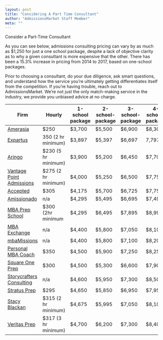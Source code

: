 ```yaml
---
layout: post
title: "Considering A Part Time Consultant"
author: "AdmissionsMarket Staff Member"
meta: ""
---
```


Consider a Part-Time Consultant 

As you can see below, admissions consulting pricing can vary by as much as $1,250 for just a one school package, despite a lack of objective clarity as to why a given consultant is more expensive that the other. There has been a 15.3% increase in pricing from 2014 to 2017, based on one-school packages. 

Prior to choosing a consultant, do your due diligence, ask smart questions, and understand how the service you’re ultimately getting differentiates itself from the competition. If you’re having trouble, reach out to AdmissionsMarket. We’re not just the only match-making service in the industry, we provide you unbiased advice at no charge.

| Firm                     | Hourly              | 1-school package | 2-school-package | 3-school-package | 4-school-package | 5-school-package |
|--------------------------|---------------------|------------------|------------------|------------------|------------------|------------------|
| [Amerasia](http://www.amerasiaconsulting.com/boutique-mba-admissions-consulting-college-counseling/)                 | $250                | $3,700           | $5,500           | $6,900           | $8,300           | $9,700           |
| [Expartus](http://www.expartus.com/)                 | 350 (2 hr minimum)  | $3,897           | $5,397           | $6,697           | 7,797            | $8,797           |
| [Aringo](https://aringo.com/)                   | $230 (5 hr minimum) | $3,900           | $5,200           | $6,450           | $7,700           | $8,900           |
| [Vantage Point Admissions](https://vantagepointmba.com/) | $275 (2 hr minimum) | $4,000           | $5,250           | $6,500           | $7,750           | $9,000           |
| [Accepted](https://www.accepted.com/mba)                 | $305                | $4,175           | $5,700           | $6,725           | $7,750           | $8,775           |
| [Amissionado](http://admissionado.com/)              | n/a                 | $4,295           | $5,495           | $6,695           | $7,495           | $7,945           |
| [MBA Prep School](https://mbaprepschool.com/)          | $300 (2hr minimum   | $4,295           | $6,495           | $7,895           | $8,995           | $9,995           |
| [MBA Exchange](http://www.mbaexchange.com/)             | n/a                 | $4,400           | $5,800           | $7,050           | $8,100           | $9,100           |
| [mbaMissions](https://www.mbamission.com/)              | n/a                 | $4,400           | $5,800           | $7,100           | $8,200           | $9,200           |
| [Personal MBA Coach](https://www.personalmbacoach.com/)       | $350                | $4,500           | $5,900           | $7,250           | $8,250           | $9,250           |
| [Square One Prep](http://squareoneprep.com/)          | $300                | $4,500           | $5,300           | $6,600           | $7,900           | $8,200           |
| [Storycrafters Consulting](http://storycraftersconsulting.com/) | n/a                 | $4,600           | $5,950           | $7,300           | $8,500           | $9,650           |
| [Stratus Prep](https://stratusadmissionscounseling.com/)             | $295                | $4,650           | $5,850           | $6,950           | $7,950           | $8,950           |
| [Stacy Blackan](https://www.stacyblackman.com/)            | $315 (2 hr minimum) | $4,675           | $5,995           | $7,050           | $8,100           | $9,050           |
| [Veritas Prep](https://www.veritasprep.com/business-school/)             | $317 (3 hr minimum) | $4,700           | $6,200           | $7,300           | $8,400           | $9,400           |
